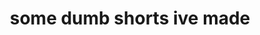 ---
title: 'some dumb shorts ive made'
redirect_to:
  - 'https://discuss.pencil2d.org/t/some-dumb-shorts-ive-made/1356'
---